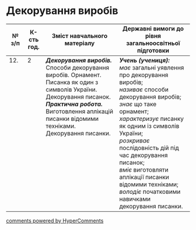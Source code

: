 <div id="hypercomments_widget" class="js-hypercomments-widget invisible"></div>

# Декорування виробів

<table>
  <tr>
    <td width="10%" align="center"><b>№ з/п</b></td>
    <td width="10%" align="center"><b>К-сть год.</b></td>
    <td width="40%" align="center"><b>Зміст навчального матеріалу</b></td>
    <td width="60%" align="center"><b>Державні вимоги до рівня загальноосвітньої підготовки</b></td>
  </tr>
<tbody>
  <tr>
    <td width="10%" style="vertical-align:top !important;">
12.</td>
    <td width="10%" style="vertical-align:top !important;">
2</td>
    <td width="40%" style="vertical-align:top !important;">
<b><i>Декорування виробів.</i></b> Способи декорування виробів. Орнамент. Писанка як один з символів України. Декорування писанок.<br>
<b><i>Практична робота.</i></b> <br>
Виготовлення аплікацій писанки відомими техніками.<br>
Декорування писанки.<br>
</td>
    <td width="60%" style="vertical-align:top !important;">
<i><b>Учень (учениця):</b></i><br>
<i>має</i> загальні уявлення про декорування виробів;<br>
<i>називає</i> способи декорування виробів;<br>
<i>знає</i> що таке орнамент;<br>
<i>характеризує</i> писанку як одним із символів України;<br>
<i>розкриває</i> послідовність дій під час декорування писанок;<br>
<i>вміє</i> виготовляти аплікації писанки відомими техніками;<br>
<i>володіє</i> початковими навичками декорування писанки.<br></td>
  </tr>
</tbody>
</table>

<div class="js-hypercomments-container">
<a href="http://hypercomments.com" class="hc-link" title="comments widget">comments powered by HyperComments</a>
</div>